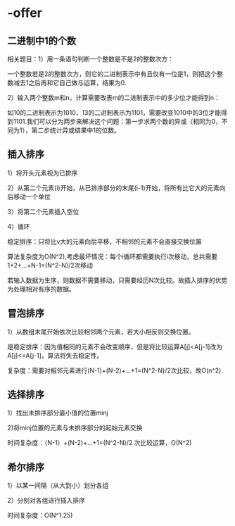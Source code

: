# -offer
## 二进制中1的个数
相关题目：1）用一条语句判断一个整数是不是2的整数次方：  

一个整数若是2的整数次方，则它的二进制表示中有且仅有一位是1，则把这个整数减去1之后再和它自己做与运算，结果为0.  

2）输入两个整数m和n，计算需要改表m的二进制表示中的多少位才能得到n： 

如10的二进制表示为1010，13的二进制表示为1101，需要改变1010中的3位才能得到1101.我们可以分为两步来解决这个问题：第一步求两个数的异或（相同为0，不同为1），第二步统计异或结果中1的位数。  

## 插入排序  

1）将开头元素视为已排序  

2）从第二个元素(i)开始，从已排序部分的末尾(i-1)开始，将所有比它大的元素向后移动一个单位  

3）将第二个元素插入空位  

4）循环  

稳定排序：只将比v大的元素向后平移，不相邻的元素不会直接交换位置  

算法复杂度为O(N^2),考虑最坏情况：每个i循环都需要执行i次移动，总共需要1+2+...+N-1=(N^2-N)/2次移动  

若输入数据为生序，则数据不需要移动，只需要经历N次比较。故插入排序的优势为处理相对有序的数据。

## 冒泡排序
1）从数组末尾开始依次比较相邻两个元素，若大小相反则交换位置。  

是稳定排序：因为值相同的元素不会改变顺序，但是将比较运算A[j]<A[j-1]改为A[j]<=A[j-1]，算法将失去稳定性。  

复杂度：需要对相邻元素进行(N-1)+(N-2)+...+1=(N^2-N)/2次比较，故O(n^2).

## 选择排序
1）找出未排序部分最小值的位置minj  

2)将minj位置的元素与未排序部分的起始元素交换  

时间复杂度：（N-1）+(N-2)+...+1=(N^2-N)/2 次比较运算，O(N^2)  

## 希尔排序
1）以某一间隔（从大到小）划分各组  

2）分别对各组进行插入排序  

时间复杂度：O(N^1.25)  

